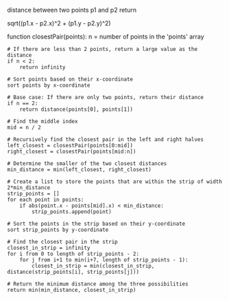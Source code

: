 distance between two points p1 and p2 return

sqrt((p1.x - p2.x)^2 + (p1.y - p2.y)^2)

function closestPair(points):
n = number of points in the 'points' array

    # If there are less than 2 points, return a large value as the distance
    if n < 2:
        return infinity

    # Sort points based on their x-coordinate
    sort points by x-coordinate

    # Base case: If there are only two points, return their distance
    if n == 2:
        return distance(points[0], points[1])

    # Find the middle index
    mid = n / 2

    # Recursively find the closest pair in the left and right halves
    left_closest = closestPair(points[0:mid])
    right_closest = closestPair(points[mid:n])

    # Determine the smaller of the two closest distances
    min_distance = min(left_closest, right_closest)

    # Create a list to store the points that are within the strip of width 2*min_distance
    strip_points = []
    for each point in points:
        if abs(point.x - points[mid].x) < min_distance:
            strip_points.append(point)

    # Sort the points in the strip based on their y-coordinate
    sort strip_points by y-coordinate

    # Find the closest pair in the strip
    closest_in_strip = infinity
    for i from 0 to length of strip_points - 2:
        for j from i+1 to min(i+7, length of strip_points - 1):
            closest_in_strip = min(closest_in_strip, distance(strip_points[i], strip_points[j]))

    # Return the minimum distance among the three possibilities
    return min(min_distance, closest_in_strip)
